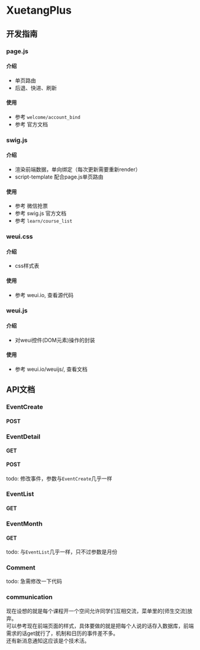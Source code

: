# XuetangPlus

## 开发指南

### page.js
#### 介绍
- 单页路由
- 后退、快进、刷新
#### 使用
- 参考 `welcome/account_bind`
- 参考 官方文档

### swig.js
#### 介绍
- 渲染前端数据，单向绑定（每次更新需要重新render）
- script-template 配合page.js单页路由
#### 使用
- 参考 微信抢票
- 参考 swig.js 官方文档
- 参考 `learn/course_list`

### weui.css
#### 介绍
- css样式表
#### 使用
- 参考 weui.io, 查看源代码

### weui.js
#### 介绍
- 对weui控件(DOM元素)操作的封装
#### 使用
- 参考 weui.io/weuijs/, 查看文档

## API文档

### EventCreate
#### POST

### EventDetail
#### GET
#### POST
todo: 修改事件，参数与`EventCreate`几乎一样

### EventList
#### GET

### EventMonth
#### GET
todo: 与`EventList`几乎一样，只不过参数是月份

### Comment
todo: 急需修改一下代码

### communication
现在设想的就是每个课程开一个空间允许同学们互相交流，菜单里的[师生交流]放弃。  
可以参考现在前端页面的样式，具体要做的就是把每个人说的话存入数据库，前端需求的话get就行了，机制和日历的事件差不多。  
还有新消息通知这应该是个技术活。
